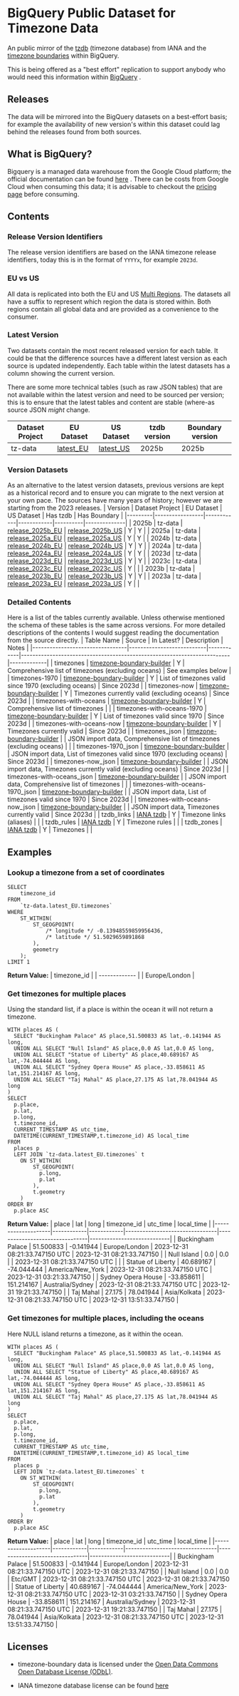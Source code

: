# BigQuery Public Dataset for Timezone Data
An public mirror of the [tzdb](https://www.iana.org/time-zones) (timezone database) from IANA and the [timezone boundaries](https://github.com/evansiroky/timezone-boundary-builder) within BigQuery.

This is being offered as a "best effort" replication to support anybody who would need this information within [BigQuery](https://cloud.google.com/bigquery) .


## Releases
The data will be mirrored into the BigQuery datasets on a best-effort basis; for example the availability of new version's within this dataset could lag behind the releases found from both sources.

## What is BigQuery?
Bigquery is a managed data warehouse from the Google Cloud platform; the official documentation can be found [here](https://cloud.google.com/bigquery) . There can be costs from Google Cloud when consuming this data; it is advisable to checkout the [pricing page](https://cloud.google.com/bigquery/pricing) before consuming.

## Contents
### Release Version Identifiers
The release version identifiers are based on the IANA timezone release identifiers, today this is in the format of `YYYYx`, for example `2023d`.

### EU vs US
All data is replicated into both the EU and US [Multi Regions](https://cloud.google.com/bigquery/docs/locations#multi-regions). The datasets all have a suffix to represent which region the data is stored within. Both regions contain all global data and are provided as a convenience to the consumer.

### Latest Version
Two datasets contain the most recent released version for each table. It could be that the difference sources have a different latest version as each source is updated independently. Each table within the latest datasets has a column showing the current version.

There are some more technical tables (such as raw JSON tables) that are not available within the latest version and need to be sourced per version; this is to ensure that the latest tables and content are stable (where-as source JSON *might* change.

| Dataset Project | EU Dataset | US Dataset | tzdb version | Boundary version |
|-----------------|------------|------------|--------------|------------------|
| tz-data         | [latest_EU](https://console.cloud.google.com/bigquery?page=dataset&p=tz-data&d=latest_EU) | [latest_US](https://console.cloud.google.com/bigquery?page=dataset&p=tz-data&d=latest_US) | 2025b | 2025b |

### Version Datasets
As an alternative to the latest version datasets, previous versions are kept as a historical record and to ensure you can migrate to the next version at your own pace. The sources have many years of history; however we are starting from the 2023 releases.
| Version | Dataset Project | EU Dataset | US Dataset | Has tzdb | Has Boundary |
|---------|-----------------|------------|------------|----------|--------------|
| 2025b   | tz-data         | [release_2025b_EU](https://console.cloud.google.com/bigquery?page=dataset&p=tz-data&d=release_2025b_EU) | [release_2025b_US](https://console.cloud.google.com/bigquery?page=dataset&p=tz-data&d=release_2025b_US) |     Y    |       Y      |
| 2025a   | tz-data         | [release_2025a_EU](https://console.cloud.google.com/bigquery?page=dataset&p=tz-data&d=release_2025a_EU) | [release_2025a_US](https://console.cloud.google.com/bigquery?page=dataset&p=tz-data&d=release_2025a_US) |     Y    |       Y      |
| 2024b   | tz-data         | [release_2024b_EU](https://console.cloud.google.com/bigquery?page=dataset&p=tz-data&d=release_2024b_EU) | [release_2024b_US](https://console.cloud.google.com/bigquery?page=dataset&p=tz-data&d=release_2024b_US) |     Y    |       Y      |
| 2024a   | tz-data         | [release_2024a_EU](https://console.cloud.google.com/bigquery?page=dataset&p=tz-data&d=release_2024a_EU) | [release_2024a_US](https://console.cloud.google.com/bigquery?page=dataset&p=tz-data&d=release_2024a_US) |     Y    |       Y      |
| 2023d   | tz-data         | [release_2023d_EU](https://console.cloud.google.com/bigquery?page=dataset&p=tz-data&d=release_2023d_EU) | [release_2023d_US](https://console.cloud.google.com/bigquery?page=dataset&p=tz-data&d=release_2023d_US) |     Y    |       Y      |
| 2023c   | tz-data         | [release_2023c_EU](https://console.cloud.google.com/bigquery?page=dataset&p=tz-data&d=release_2023c_EU) | [release_2023c_US](https://console.cloud.google.com/bigquery?page=dataset&p=tz-data&d=release_2023c_US) |     Y    |              |
| 2023b   | tz-data         | [release_2023b_EU](https://console.cloud.google.com/bigquery?page=dataset&p=tz-data&d=release_2023b_EU) | [release_2023b_US](https://console.cloud.google.com/bigquery?page=dataset&p=tz-data&d=release_2023b_US) |     Y    |       Y      |
| 2023a   | tz-data         | [release_2023a_EU](https://console.cloud.google.com/bigquery?page=dataset&p=tz-data&d=release_2023a_EU) | [release_2023a_US](https://console.cloud.google.com/bigquery?page=dataset&p=tz-data&d=release_2023a_US) |     Y    |              |

### Detailed Contents
Here is a list of the tables currently available. Unless otherwise mentioned the schema of these tables is the same across versions. For more detailed descriptions of the contents I would suggest reading the documentation from the source directly.
| Table Name                      | Source                    | In Latest? | Description                                                             | Notes       |
|---------------------------------|---------------------------|------------|-------------------------------------------------------------------------|-------------|
| timezones                       | [timezone-boundary-builder](https://github.com/evansiroky/timezone-boundary-builder) |      Y     | Comprehensive list of timezones (excluding oceans)                      | See examples below |
| timezones-1970                  | [timezone-boundary-builder](https://github.com/evansiroky/timezone-boundary-builder) |      Y     | List of timezones valid since 1970 (excluding oceans)                   | Since 2023d |
| timezones-now                   | [timezone-boundary-builder](https://github.com/evansiroky/timezone-boundary-builder) |      Y     | Timezones currently valid (excluding oceans)                            | Since 2023d |
| timezones-with-oceans           | [timezone-boundary-builder](https://github.com/evansiroky/timezone-boundary-builder) |      Y     | Comprehensive list of timezones                                         |             |
| timezones-with-oceans-1970      | [timezone-boundary-builder](https://github.com/evansiroky/timezone-boundary-builder) |      Y     | List of timezones valid since 1970                                      | Since 2023d |
| timezones-with-oceans-now       | [timezone-boundary-builder](https://github.com/evansiroky/timezone-boundary-builder) |      Y     | Timezones currently valid                                               | Since 2023d |
| timezones_json                  | [timezone-boundary-builder](https://github.com/evansiroky/timezone-boundary-builder) |            | JSON import data, Comprehensive list of timezones (excluding oceans)    |             |
| timezones-1970_json             | [timezone-boundary-builder](https://github.com/evansiroky/timezone-boundary-builder) |            | JSON import data, List of timezones valid since 1970 (excluding oceans) | Since 2023d |
| timezones-now_json              | [timezone-boundary-builder](https://github.com/evansiroky/timezone-boundary-builder) |            | JSON import data, Timezones currently valid (excluding oceans)          | Since 2023d |
| timezones-with-oceans_json      | [timezone-boundary-builder](https://github.com/evansiroky/timezone-boundary-builder) |            | JSON import data, Comprehensive list of timezones                       |             |
| timezones-with-oceans-1970_json | [timezone-boundary-builder](https://github.com/evansiroky/timezone-boundary-builder) |            | JSON import data, List of timezones valid since 1970                    | Since 2023d |
| timezones-with-oceans-now_json  | [timezone-boundary-builder](https://github.com/evansiroky/timezone-boundary-builder) |            | JSON import data, Timezones currently valid                             | Since 2023d |
| tzdb_links                      | [IANA tzdb](https://www.iana.org/time-zones) |      Y     | Timezone links (aliases)                                                |             |
| tzdb_rules                      | [IANA tzdb](https://www.iana.org/time-zones) |      Y     | Timezone rules                                                          |             |
| tzdb_zones                      | [IANA tzdb](https://www.iana.org/time-zones) |      Y     | Timezones                                                               |             |


## Examples

### Lookup a timezone from a set of coordinates
```
SELECT
    timezone_id
FROM
    `tz-data.latest_EU.timezones`
WHERE
    ST_WITHIN(
        ST_GEOGPOINT(
            /* longitude */ -0.13948559859956436,
            /* latitude */ 51.5029659891868
        ),
        geometry
    );
LIMIT 1
```
**Return Value:**
|  timezone_id  |
| ------------- |
| Europe/London |

### Get timezones for multiple places
Using the standard list, if a place is within the ocean it will not return a timezone.

```
WITH places AS (
  SELECT "Buckingham Palace" AS place,51.500833 AS lat,-0.141944 AS long,
  UNION ALL SELECT "Null Island" AS place,0.0 AS lat,0.0 AS long,
  UNION ALL SELECT "Statue of Liberty" AS place,40.689167 AS lat,-74.044444 AS long,
  UNION ALL SELECT "Sydney Opera House" AS place,-33.858611 AS lat,151.214167 AS long,
  UNION ALL SELECT "Taj Mahal" AS place,27.175 AS lat,78.041944 AS long
)
SELECT
  p.place,
  p.lat,
  p.long,
  t.timezone_id,
  CURRENT_TIMESTAMP AS utc_time,
  DATETIME(CURRENT_TIMESTAMP,t.timezone_id) AS local_time
FROM
  places p
  LEFT JOIN `tz-data.latest_EU.timezones` t
    ON ST_WITHIN(
        ST_GEOGPOINT(
          p.long,
          p.lat
        ),
        t.geometry
    )
ORDER BY
  p.place ASC
```
**Return Value:**
| place              | lat        | long       | timezone_id                    | utc_time                       | local_time                 |
|--------------------|------------|------------|--------------------------------|--------------------------------|----------------------------|
| Buckingham Palace  | 51.500833  | -0.141944  | Europe/London                  | 2023-12-31 08:21:33.747150 UTC | 2023-12-31 08:21:33.747150 |
| Null Island        | 0.0        | 0.0        |                                | 2023-12-31 08:21:33.747150 UTC |                            |
| Statue of Liberty  | 40.689167  | -74.044444 | America/New_York               | 2023-12-31 08:21:33.747150 UTC | 2023-12-31 03:21:33.747150 |
| Sydney Opera House | -33.858611 | 151.214167 | Australia/Sydney               | 2023-12-31 08:21:33.747150 UTC | 2023-12-31 19:21:33.747150 |
| Taj Mahal          | 27.175     | 78.041944  | Asia/Kolkata                   | 2023-12-31 08:21:33.747150 UTC | 2023-12-31 13:51:33.747150 |

### Get timezones for multiple places, including the oceans
Here NULL island returns a timezone, as it within the ocean.

```
WITH places AS (
  SELECT "Buckingham Palace" AS place,51.500833 AS lat,-0.141944 AS long,
  UNION ALL SELECT "Null Island" AS place,0.0 AS lat,0.0 AS long,
  UNION ALL SELECT "Statue of Liberty" AS place,40.689167 AS lat,-74.044444 AS long,
  UNION ALL SELECT "Sydney Opera House" AS place,-33.858611 AS lat,151.214167 AS long,
  UNION ALL SELECT "Taj Mahal" AS place,27.175 AS lat,78.041944 AS long
)
SELECT
  p.place,
  p.lat,
  p.long,
  t.timezone_id,
  CURRENT_TIMESTAMP AS utc_time,
  DATETIME(CURRENT_TIMESTAMP,t.timezone_id) AS local_time
FROM
  places p
  LEFT JOIN `tz-data.latest_EU.timezones` t
    ON ST_WITHIN(
        ST_GEOGPOINT(
          p.long,
          p.lat
        ),
        t.geometry
    )
ORDER BY
  p.place ASC
```
**Return Value:**
| place              | lat        | long       | timezone_id                    | utc_time                       | local_time                 |
|--------------------|------------|------------|--------------------------------|--------------------------------|----------------------------|
| Buckingham Palace  | 51.500833  | -0.141944  | Europe/London                  | 2023-12-31 08:21:33.747150 UTC | 2023-12-31 08:21:33.747150 |
| Null Island        | 0.0        | 0.0        | Etc/GMT                        | 2023-12-31 08:21:33.747150 UTC | 2023-12-31 08:21:33.747150 |
| Statue of Liberty  | 40.689167  | -74.044444 | America/New_York               | 2023-12-31 08:21:33.747150 UTC | 2023-12-31 03:21:33.747150 |
| Sydney Opera House | -33.858611 | 151.214167 | Australia/Sydney               | 2023-12-31 08:21:33.747150 UTC | 2023-12-31 19:21:33.747150 |
| Taj Mahal          | 27.175     | 78.041944  | Asia/Kolkata                   | 2023-12-31 08:21:33.747150 UTC | 2023-12-31 13:51:33.747150 |


## Licenses

- timezone-boundary data is licensed under the [Open Data Commons Open Database License (ODbL)](http://opendatacommons.org/licenses/odbl/).

- IANA timezone database license can be found [here](https://www.iana.org/help/licensing-terms)
